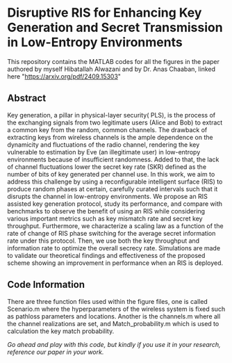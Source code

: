 # Disruptive RIS for Enhancing Key Generation and Secret Transmission in Low-Entropy Environments
This repository contains the MATLAB codes for all the figures in the paper authored by myself Hibatallah Alwazani and by Dr. Anas Chaaban, linked here "https://arxiv.org/pdf/2409.15303"

## Abstract
Key generation, a pillar in physical-layer security( PLS), is the process of the exchanging signals from two legitimate users (Alice and Bob) to extract a common key from the random, common channels. The drawback of extracting
keys from wireless channels is the ample dependence on the dynamicity and fluctuations of the radio channel, rendering the key vulnerable to estimation by Eve (an illegitimate user) in low-entropy environments because of insufficient randomness. Added to that, the lack of channel fluctuations lower the secret key rate (SKR) defined as the number of bits of key generated per channel use. In this work, we aim to address this challenge by using a reconfigurable intelligent surface (RIS) to produce random phases at certain, carefully curated intervals such that it disrupts the channel in low-entropy environments. We propose an RIS assisted key generation protocol, study its performance, and compare with benchmarks to observe the benefit of using an RIS while considering various important metrics such as key mismatch rate and secret key throughput. Furthermore, we characterize a scaling law as a function of the rate of change of RIS phase switching for the average secret information rate under this protocol. Then, we use both the key throughput and information rate to optimize the overall secrecy rate. Simulations are made to validate our theoretical findings and effectiveness of the proposed scheme showing an improvement in performance when an RIS is deployed.

## Code Information
There are three function files used within the figure files, one is called Scenario.m where the hyperparameters of the wireless system is fixed such as pathloss parameters and locations. Another is the channels.m where all the channel realizations are set, and Match_probability.m which is used to calculation the key match probability.



*Go ahead and play with this code, but kindly if you use it in your research, reference our paper in your work.*
